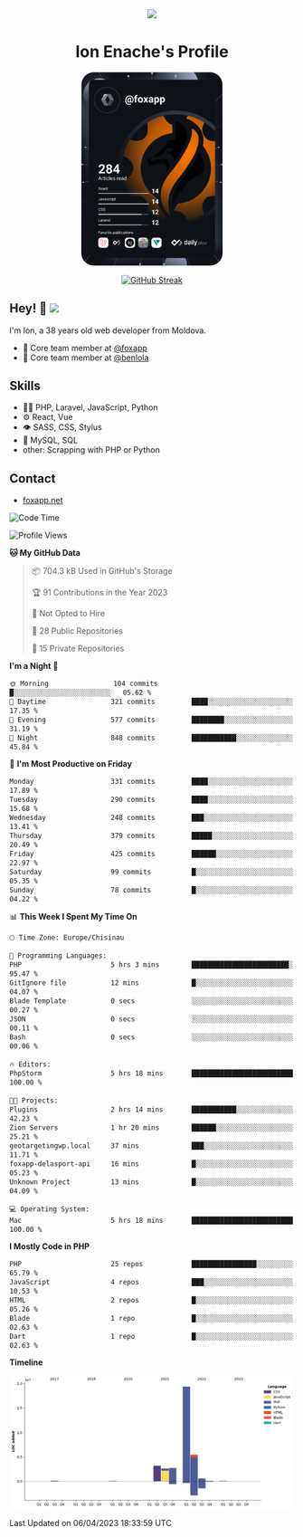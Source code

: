 <div id="header" align="center">
  <img src="https://media.giphy.com/media/M9gbBd9nbDrOTu1Mqx/giphy.gif" width="100"/>
	<h1>Ion Enache's Profile</h1>
</div>
<div align="center">
	<a href="https://app.daily.dev/foxapp"><img src="https://github.com/foxapp/foxapp/blob/master/devcard.svg" width="250" alt="Ion Enache's Dev Card"/></a>
</div>


<div align="center">
	
[![GitHub Streak](http://github-readme-streak-stats.herokuapp.com?user=foxapp&hide_border=true&date_format=M%20j%5B%2C%20Y%5D)](https://git.io/streak-stats)
	
</div>


## Hey! 👋 <img src="https://media.giphy.com/media/hvRJCLFzcasrR4ia7z/giphy.gif" width="30px"/>
I'm Ion, a 38 years old web developer from Moldova.


- 👥 Core team member at [@foxapp](https://github.com/foxapp)
- 👥 Core team member at [@benlola](https://github.com/benlola)

## Skills
- 👨‍💻 PHP, Laravel, JavaScript, Python
- ⚙️ React, Vue
- 👁️ SASS, CSS, Stylus
- 💽 MySQL, SQL
- other: Scrapping with PHP or Python

## Contact
- [foxapp.net](https://www.foxapp.net)

<!--START_SECTION:waka-->
![Code Time](http://img.shields.io/badge/Code%20Time-1%2C285%20hrs%207%20mins-blue)

![Profile Views](http://img.shields.io/badge/Profile%20Views-0-blue)

**🐱 My GitHub Data** 

> 📦 704.3 kB Used in GitHub's Storage 
 > 
> 🏆 91 Contributions in the Year 2023
 > 
> 🚫 Not Opted to Hire
 > 
> 📜 28 Public Repositories 
 > 
> 🔑 15 Private Repositories 
 > 
**I'm a Night 🦉** 

```text
🌞 Morning                104 commits         █░░░░░░░░░░░░░░░░░░░░░░░░   05.62 % 
🌆 Daytime                321 commits         ████░░░░░░░░░░░░░░░░░░░░░   17.35 % 
🌃 Evening                577 commits         ████████░░░░░░░░░░░░░░░░░   31.19 % 
🌙 Night                  848 commits         ███████████░░░░░░░░░░░░░░   45.84 % 
```
📅 **I'm Most Productive on Friday** 

```text
Monday                   331 commits         ████░░░░░░░░░░░░░░░░░░░░░   17.89 % 
Tuesday                  290 commits         ████░░░░░░░░░░░░░░░░░░░░░   15.68 % 
Wednesday                248 commits         ███░░░░░░░░░░░░░░░░░░░░░░   13.41 % 
Thursday                 379 commits         █████░░░░░░░░░░░░░░░░░░░░   20.49 % 
Friday                   425 commits         ██████░░░░░░░░░░░░░░░░░░░   22.97 % 
Saturday                 99 commits          █░░░░░░░░░░░░░░░░░░░░░░░░   05.35 % 
Sunday                   78 commits          █░░░░░░░░░░░░░░░░░░░░░░░░   04.22 % 
```


📊 **This Week I Spent My Time On** 

```text
🕑︎ Time Zone: Europe/Chisinau

💬 Programming Languages: 
PHP                      5 hrs 3 mins        ████████████████████████░   95.47 % 
GitIgnore file           12 mins             █░░░░░░░░░░░░░░░░░░░░░░░░   04.07 % 
Blade Template           0 secs              ░░░░░░░░░░░░░░░░░░░░░░░░░   00.27 % 
JSON                     0 secs              ░░░░░░░░░░░░░░░░░░░░░░░░░   00.11 % 
Bash                     0 secs              ░░░░░░░░░░░░░░░░░░░░░░░░░   00.06 % 

🔥 Editors: 
PhpStorm                 5 hrs 18 mins       █████████████████████████   100.00 % 

🐱‍💻 Projects: 
Plugins                  2 hrs 14 mins       ███████████░░░░░░░░░░░░░░   42.23 % 
Zion Servers             1 hr 20 mins        ██████░░░░░░░░░░░░░░░░░░░   25.21 % 
geotargetingwp.local     37 mins             ███░░░░░░░░░░░░░░░░░░░░░░   11.71 % 
foxapp-delasport-api     16 mins             █░░░░░░░░░░░░░░░░░░░░░░░░   05.23 % 
Unknown Project          13 mins             █░░░░░░░░░░░░░░░░░░░░░░░░   04.09 % 

💻 Operating System: 
Mac                      5 hrs 18 mins       █████████████████████████   100.00 % 
```

**I Mostly Code in PHP** 

```text
PHP                      25 repos            ████████████████░░░░░░░░░   65.79 % 
JavaScript               4 repos             ███░░░░░░░░░░░░░░░░░░░░░░   10.53 % 
HTML                     2 repos             █░░░░░░░░░░░░░░░░░░░░░░░░   05.26 % 
Blade                    1 repo              █░░░░░░░░░░░░░░░░░░░░░░░░   02.63 % 
Dart                     1 repo              █░░░░░░░░░░░░░░░░░░░░░░░░   02.63 % 
```



**Timeline**

![Lines of Code chart](https://raw.githubusercontent.com/foxapp/foxapp/master/assets/bar_graph.png)


 Last Updated on 06/04/2023 18:33:59 UTC
<!--END_SECTION:waka-->
